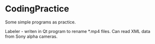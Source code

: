 # CodingPractice

Some simple programs as practice.

Labeler - writen in Qt program to rename *.mp4 files. Can read XML data from Sony alpha cameras.
